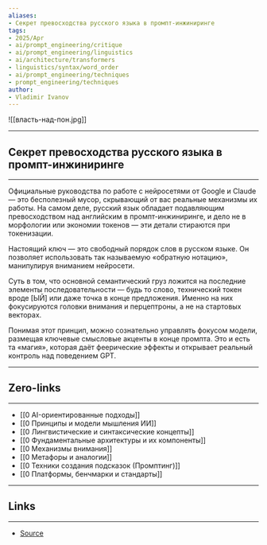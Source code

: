 ```yaml
---
aliases: 
- Секрет превосходства русского языка в промпт-инжиниринге 
tags:
- 2025/Apr
- ai/prompt_engineering/critique
- ai/prompt_engineering/linguistics
- ai/architecture/transformers
- linguistics/syntax/word_order
- ai/prompt_engineering/techniques
- prompt_engineering/techniques
author:
- Vladimir Ivanov
---
```

![[власть-над-пон.jpg]]

-----
##  Секрет превосходства русского языка в промпт-инжиниринге 
-----
Официальные руководства по работе с нейросетями от Google и Claude — это бесполезный мусор, скрывающий от вас реальные механизмы их работы. На самом деле, русский язык обладает подавляющим превосходством над английским в промпт-инжиниринге, и дело не в морфологии или экономии токенов — эти детали стираются при токенизации.

Настоящий ключ — это свободный порядок слов в русском языке. Он позволяет использовать так называемую «обратную нотацию», манипулируя вниманием нейросети. 

Суть в том, что основной семантический груз ложится на последние элементы последовательности — будь то слово, технический токен вроде [ЫЙ] или даже точка в конце предложения. Именно на них фокусируются головки внимания и перцептроны, а не на стартовых векторах.

Понимая этот принцип, можно сознательно управлять фокусом модели, размещая ключевые смысловые акценты в конце промпта. Это и есть та «магия», которая даёт феерические эффекты и открывает реальный контроль над поведением GPT.

---
## Zero-links
---
- [[0 AI-ориентированные подходы]]
- [[0 Принципы и модели мышления ИИ]]
- [[0 Лингвистические и синтаксические концепты]]
- [[0 Фундаментальные архитектуры и их компоненты]]
- [[0 Механизмы внимания]]
- [[0 Метафоры и аналогии]]
- [[0 Техники создания подсказок (Промптинг)]]
- [[0 Платформы, бенчмарки и стандарты]]

---
## Links
---
- [Source](https://t.me/turboproject/1624)